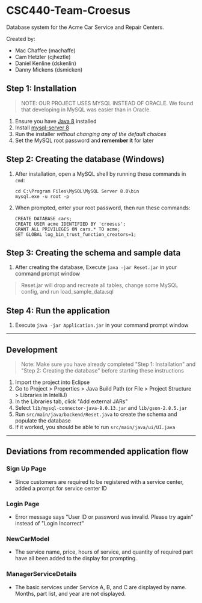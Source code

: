 # CSC440-Team-Croesus
Database system for the Acme Car Service and Repair Centers.

Created by:
- Mac Chaffee (machaffe)
- Cam Hetzler (cjheztle)
- Daniel Kenline (dskenlin)
- Danny Mickens (dsmicken)


## Step 1: Installation

> NOTE: OUR PROJECT USES MYSQL INSTEAD OF ORACLE. 
We found that developing in MySQL was easier than in Oracle.

1. Ensure you have [Java 8](https://www.oracle.com/technetwork/java/javase/downloads/jre8-downloads-2133155.html) installed
2. Install [mysql-server 8](https://dev.mysql.com/downloads/windows/installer/8.0.html)
3. Run the installer *without changing any of the default choices*
4. Set the MySQL root password and **remember it** for later

## Step 2: Creating the database (Windows)
1. After installation, open a MySQL shell by running these commands in `cmd`:
    ```
    cd C:\Program Files\MySQL\MySQL Server 8.0\bin
    mysql.exe -u root -p
    ```
2. When prompted, enter your root password, then run these commands:
    ```
    CREATE DATABASE cars;
    CREATE USER acme IDENTIFIED BY 'croesus';
    GRANT ALL PRIVILEGES ON cars.* TO acme;
    SET GLOBAL log_bin_trust_function_creators=1;
    ```
    
## Step 3: Creating the schema and sample data
1. After creating the database, Execute `java -jar Reset.jar` in your command prompt window

> Reset.jar will drop and recreate all tables, change some
MySQL config, and run load_sample_data.sql

## Step 4: Run the application
1. Execute `java -jar Application.jar` in your command prompt window

_____________________________

## Development
> Note: Make sure you have already completed "Step 1: Installation" and "Step 2: Creating the database"
before starting these instructions

1. Import the project into Eclipse
2. Go to Project > Properties > Java Build Path (or File > Project Structure > Libraries in IntelliJ)
3. In the Libraries tab, click "Add external JARs"
4. Select `lib/mysql-connector-java-8.0.13.jar` and `lib/gson-2.8.5.jar`
5. Run `src/main/java/backend/Reset.java` to create the schema and populate the database
6. If it worked, you should be able to run `src/main/java/ui/UI.java`

_____________________________

## Deviations from recommended application flow

### Sign Up Page
- Since customers are required to be registered with a service center, added a prompt for service center ID

### Login Page
- Error message says "User ID or password was invalid. Please try again" instead of "Login Incorrect"

### NewCarModel
- The service name, price, hours of service, and quantity of required part have all been added to the display for prompting.

### ManagerServiceDetails
- The basic services under Service A, B, and C are displayed by name. Months, part list, and year are not displayed. 
